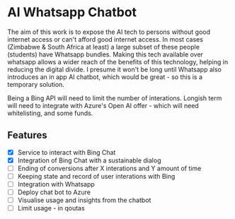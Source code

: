 # AI Whatsapp Chatbot

The aim of this work is to expose the AI tech to persons without good internet access or can't afford good internet access. In most cases (Zimbabwe & South Africa at least) a large subset of these people (students) have Whatsapp bundles. Making this tech available over whatsapp allows a wider reach of the benefits of this technology, helping in reducing the digital divide. I presume it won't be long until Whatsapp also introduces an in app AI chatbot, which would be great - so this is a temporary solution.

Being a Bing API will need to limit the number of interations. Longish term will need to integrate with Azure's Open AI offer - which will need whitelisting, and some funds.

## Features

- [x] Service to interact with Bing Chat
- [x] Integration of Bing Chat with a sustainable dialog
- [ ] Ending of conversions after X interations and Y amount of time
- [ ] Keeping state and record of user interations with Bing
- [ ] Integration with Whatsapp
- [ ] Deploy chat bot to Azure
- [ ] Visualise usage and insights from the chatbot
- [ ] Limit usage - in qoutas 